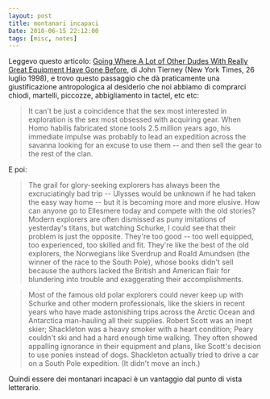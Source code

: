 ```yaml
---
layout: post
title: montanari incapaci
Date: 2010-06-15 22:12:00
tags: [misc, notes]
---
```

 

Leggevo questo articolo: [Going Where A Lot of Other Dudes With Really Great Equipment Have Gone Before](http://www.nytimes.com/1998/07/26/magazine/going-where-a-lot-of-other-dudes-with-really-great-equipment-have-gone-before.html), di John Tierney (New York Times, 26 luglio 1998), e trovo questo passaggio che dà praticamente una giustificazione antropologica al desiderio che noi abbiamo di comprarci chiodi, martelli, piccozze, abbigliamento in tactel, etc etc:  

> It can't be just a coincidence that the sex most interested in exploration is the sex most obsessed with acquiring gear. When Homo habilis fabricated stone tools 2.5 million years ago, his immediate impulse was probably to lead an expedition across the savanna looking for an excuse to use them -- and then sell the gear to the rest of the clan.  
  
E poi:  

> The grail for glory-seeking explorers has always been the excruciatingly bad trip -- Ulysses would be unknown if he had taken the easy way home -- but it is becoming more and more elusive. How can anyone go to Ellesmere today and compete with the old stories? Modern explorers are often dismissed as puny imitations of yesterday's titans, but watching Schurke, I could see that their problem is just the opposite. They're too good -- too well equipped, too experienced, too skilled and fit. They're like the best of the old explorers, the Norwegians like Sverdrup and Roald Amundsen (the winner of the race to the South Pole), whose books didn't sell because the authors lacked the British and American flair for blundering into trouble and exaggerating their accomplishments.  
  
> Most of the famous old polar explorers could never keep up with Schurke and other modern professionals, like the skiers in recent years who have made astonishing trips across the Arctic Ocean and Antarctica man-hauling all their supplies. Robert Scott was an inept skier; Shackleton was a heavy smoker with a heart condition; Peary couldn't ski and had a hard enough time walking. They often showed appalling ignorance in their equipment and plans, like Scott's decision to use ponies instead of dogs. Shackleton actually tried to drive a car on a South Pole expedition. (It didn't move an inch.)
  
Quindi essere dei montanari incapaci è un vantaggio dal punto di vista letterario. 
